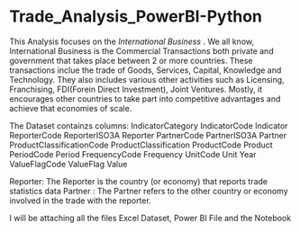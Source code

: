 # Trade_Analysis_PowerBI-Python

This Analysis focuses on the *International Business* . We all know, International Business is the Commercial Transactions both private and government that takes place between 2 or more countries. These transactions inclue the trade of Goods, Services, Capital, Knowledge and Technology. They also includes various other activities such as Licensing, Franchising, FDI(Forein Direct Investment), Joint Ventures. Mostly, it encourages other countries to take part into competitive advantages and achieve that economies of scale.

The Dataset containzs columns:
IndicatorCategory	IndicatorCode	Indicator	ReporterCode	ReporterISO3A	Reporter	PartnerCode	PartnerISO3A	Partner	ProductClassificationCode	ProductClassification	ProductCode	Product	PeriodCode	Period	FrequencyCode	Frequency	UnitCode	Unit	Year	ValueFlagCode	ValueFlag	Value

Reporter: The Reporter is the country (or economy) that reports trade statistics data
Partner : The Partner refers to the other country or economy involved in the trade with the reporter.

 I will be attaching all the files Excel Dataset, Power BI File and the Notebook


